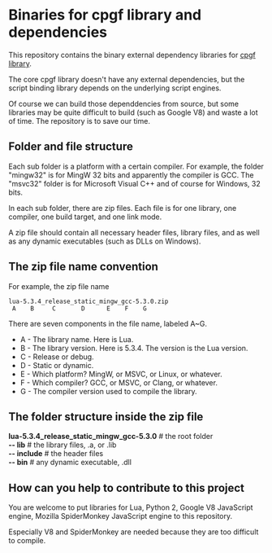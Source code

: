 # Binaries for cpgf library and dependencies

This repository contains the binary external dependency libraries for [cpgf library](https://github.com/cpgf/cpgf).

The core cpgf library doesn't have any external dependencies, but the script binding library depends on the underlying script engines.

Of course we can build those dependdencies from source, but some libraries may be quite difficult to build (such as Google V8) and waste a lot of time. The repository is to save our time.

## Folder and file structure

Each sub folder is a platform with a certain compiler. For example, the folder "mingw32" is for MingW 32 bits and apparently the compiler is GCC. The "msvc32" folder is for Microsoft Visual C++ and of course for Windows, 32 bits.

In each sub folder, there are zip files. Each file is for one library, one compiler, one build target, and one link mode.

A zip file should contain all necessary header files, library files, and as well as any dynamic executables (such as DLLs on Windows).

## The zip file name convention

For example, the zip file name

    lua-5.3.4_release_static_mingw_gcc-5.3.0.zip
     A    B     C       D      E    F    G
 
There are seven components in the file name, labeled A~G.

 - A - The library name. Here is Lua.
 - B - The library version. Here is 5.3.4. The version is the Lua version.
 - C - Release or debug.
 - D - Static or dynamic.
 - E - Which platform? MingW, or MSVC, or Linux, or whatever.
 - F - Which compiler? GCC, or MSVC, or Clang, or whatever.
 - G - The compiler version used to compile the library.

## The folder structure inside the zip file

**lua-5.3.4\_release\_static\_mingw\_gcc-5.3.0** # the root folder  
  **-- lib** # the library files, .a, or .lib  
  **-- include** # the header files  
  **-- bin** # any dynamic executable, .dll  

## How can you help to contribute to this project

You are welcome to put libraries for Lua, Python 2, Google V8 JavaScript engine, Mozilla SpiderMonkey JavaScript engine to this repository.

Especially V8 and SpiderMonkey are needed because they are too difficult to compile.

